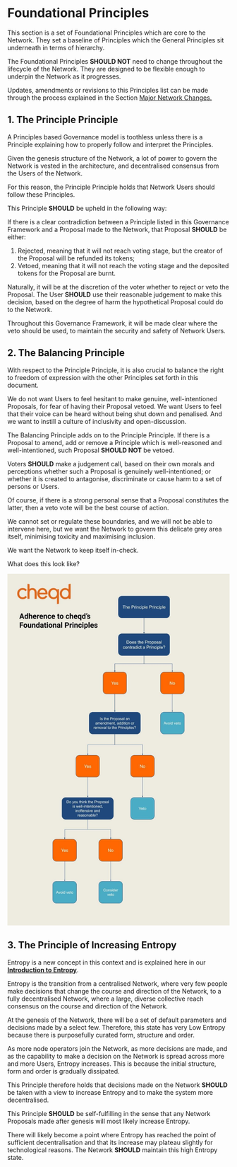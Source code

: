 # Foundational Principles

This section is a set of Foundational Principles which are core to the Network. They set a baseline of Principles which the General Principles sit underneath in terms of hierarchy.

The Foundational Principles **SHOULD NOT** need to change throughout the lifecycle of the Network. They are designed to be flexible enough to underpin the Network as it progresses.

Updates, amendments or revisions to this Principles list can be made through the process explained in the Section [Major Network Changes.](../contributing/major-network-changes/)

## 1. The Principle Principle

A Principles based Governance model is toothless unless there is a Principle explaining how to properly follow and interpret the Principles.

Given the genesis structure of the Network, a lot of power to govern the Network is vested in the architecture, and decentralised consensus from the Users of the Network.

For this reason, the Principle Principle holds that Network Users should follow these Principles.

This Principle **SHOULD** be upheld in the following way:

If there is a clear contradiction between a Principle listed in this Governance Framework and a Proposal made to the Network, that Proposal **SHOULD** be either:

1. Rejected, meaning that it will not reach voting stage, but the creator of the Proposal will be refunded its tokens;
2. Vetoed, meaning that it will not reach the voting stage and the deposited tokens for the Proposal are burnt.

Naturally, it will be at the discretion of the voter whether to reject or veto the Proposal. The User **SHOULD** use their reasonable judgement to make this decision, based on the degree of harm the hypothetical Proposal could do to the Network.

Throughout this Governance Framework, it will be made clear where the veto should be used, to maintain the security and safety of Network Users.

## 2. The Balancing Principle

With respect to the Principle Principle, it is also crucial to balance the right to freedom of expression with the other Principles set forth in this document.

We do not want Users to feel hesitant to make genuine, well-intentioned Proposals, for fear of having their Proposal vetoed. We want Users to feel that their voice can be heard without being shut down and penalised. And we want to instill a culture of inclusivity and open-discussion.

The Balancing Principle adds on to the Principle Principle. If there is a Proposal to amend, add or remove a Principle which is well-reasoned and well-intentioned, such Proposal **SHOULD NOT** be vetoed.

Voters **SHOULD** make a judgement call, based on their own morals and perceptions whether such a Proposal is genuinely well-intentioned; or whether it is created to antagonise, discriminate or cause harm to a set of persons or Users.

Of course, if there is a strong personal sense that a Proposal constitutes the latter, then a veto vote will be the best course of action.

We cannot set or regulate these boundaries, and we will not be able to intervene here, but we want the Network to govern this delicate grey area itself, minimising toxicity and maximising inclusion.

We want the Network to keep itself in-check.

What does this look like?

![Figure showing how governance decisions should be made](<../.gitbook/assets/cheqd principles tree diagram.jpg>)

## 3. The Principle of Increasing Entropy

Entropy is a new concept in this context and is explained here in our [**Introduction to Entropy**](../getting-started/learning-the-basics/introduction-to-entropy.md).

Entropy is the transition from a centralised Network, where very few people make decisions that change the course and direction of the Network, to a fully decentralised Network, where a large, diverse collective reach consensus on the course and direction of the Network.

At the genesis of the Network, there will be a set of default parameters and decisions made by a select few. Therefore, this state has very Low Entropy because there is purposefully curated form, structure and order.

As more node operators join the Network, as more decisions are made, and as the capability to make a decision on the Network is spread across more and more Users, Entropy increases. This is because the initial structure, form and order is gradually dissipated.

This Principle therefore holds that decisions made on the Network **SHOULD** be taken with a view to increase Entropy and to make the system more decentralised.

This Principle **SHOULD** be self-fulfilling in the sense that any Network Proposals made after genesis will most likely increase Entropy.

There will likely become a point where Entropy has reached the point of sufficient decentralisation and that its increase may plateau slightly for technological reasons. The Network **SHOULD** maintain this high Entropy state.
